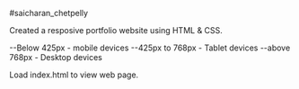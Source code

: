 #saicharan_chetpelly

Created a resposive portfolio website using HTML & CSS.

--Below 425px    -         mobile devices
--425px to 768px -         Tablet devices
--above 768px    -         Desktop devices

Load index.html to view web page.